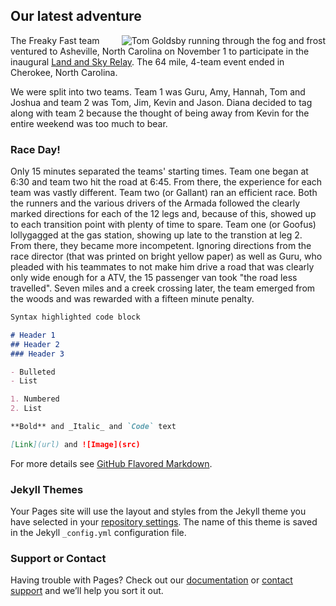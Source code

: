 ## Our latest adventure

<img align="right" style="margin-left:20px" src="https://raw.githubusercontent.com/ackleyk/freakyfast/master/tom-goldsby.jpg" alt="Tom Goldsby running through the fog and frost">The Freaky Fast team ventured to Asheville, North Carolina on November 1 to participate in the inaugural [Land and Sky Relay](http://gloryhoundevents.com/event/land-and-sky-relay/). The 64 mile, 4-team event ended in Cherokee, North Carolina.

We were split into two teams. Team 1 was Guru, Amy, Hannah, Tom and Joshua and team 2 was Tom, Jim, Kevin and Jason. Diana decided to tag along with team 2 because the thought of being away from Kevin for the entire weekend was too much to bear.

### Race Day!

Only 15 minutes separated the teams' starting times. Team one began at 6:30 and team two hit the road at 6:45. From there, the experience for each team was vastly different. Team two (or Gallant) ran an efficient race. Both the runners and the various drivers of the Armada followed the clearly marked directions for each of the 12 legs and, because of this, showed up to each transition point with plenty of time to spare. Team one (or Goofus) lollygagged at the gas station, showing up late to the transtion at leg 2. From there, they became more incompetent. Ignoring directions from the race director (that was printed on bright yellow paper) as well as Guru, who pleaded with his teammates to not make him drive a road that was clearly only wide enough for a ATV, the 15 passenger van took "the road less travelled". Seven miles and a creek crossing later, the team emerged from the woods and was rewarded with a fifteen minute penalty.   

```markdown
Syntax highlighted code block

# Header 1
## Header 2
### Header 3

- Bulleted
- List

1. Numbered
2. List

**Bold** and _Italic_ and `Code` text

[Link](url) and ![Image](src)
```

For more details see [GitHub Flavored Markdown](https://guides.github.com/features/mastering-markdown/).

### Jekyll Themes

Your Pages site will use the layout and styles from the Jekyll theme you have selected in your [repository settings](https://github.com/ackleyk/freakyfast/settings). The name of this theme is saved in the Jekyll `_config.yml` configuration file.

### Support or Contact

Having trouble with Pages? Check out our [documentation](https://help.github.com/categories/github-pages-basics/) or [contact support](https://github.com/contact) and we’ll help you sort it out.
